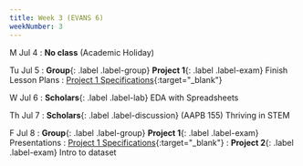 ```yaml
---
title: Week 3 (EVANS 6)
weekNumber: 3
---
```


M Jul 4
: **No class** (Academic Holiday)

Tu Jul 5
: **Group**{: .label .label-group}  **Project 1**{: .label .label-exam} Finish Lesson Plans 
  : [Project 1 Specifications]({{site.baseurl}}/rpd_project/#project-1-reading-data-science-and-social-science-literature){:target="_blank"}

W Jul 6
: **Scholars**{: .label .label-lab} EDA with Spreadsheets

Th Jul 7
: **Scholars**{: .label .label-discussion} (AAPB 155) Thriving in STEM

F Jul 8
: **Group**{: .label .label-group}  **Project 1**{: .label .label-exam} Presentations
  : [Project 1 Specifications]({{site.baseurl}}/rpd_project/#project-1-reading-data-science-and-social-science-literature){:target="_blank"}
: **Project 2**{: .label .label-exam} Intro to dataset
